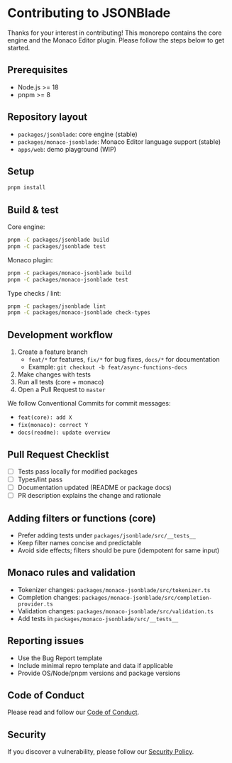 # Contributing to JSONBlade

Thanks for your interest in contributing! This monorepo contains the core engine and the Monaco Editor plugin. Please follow the steps below to get started.

## Prerequisites

- Node.js >= 18
- pnpm >= 8

## Repository layout

- `packages/jsonblade`: core engine (stable)
- `packages/monaco-jsonblade`: Monaco Editor language support (stable)
- `apps/web`: demo playground (WIP)

## Setup

```bash
pnpm install
```

## Build & test

Core engine:

```bash
pnpm -C packages/jsonblade build
pnpm -C packages/jsonblade test
```

Monaco plugin:

```bash
pnpm -C packages/monaco-jsonblade build
pnpm -C packages/monaco-jsonblade test
```

Type checks / lint:

```bash
pnpm -C packages/jsonblade lint
pnpm -C packages/monaco-jsonblade check-types
```

## Development workflow

1. Create a feature branch
   - `feat/*` for features, `fix/*` for bug fixes, `docs/*` for documentation
   - Example: `git checkout -b feat/async-functions-docs`
2. Make changes with tests
3. Run all tests (core + monaco)
4. Open a Pull Request to `master`

We follow Conventional Commits for commit messages:

- `feat(core): add X`
- `fix(monaco): correct Y`
- `docs(readme): update overview`

## Pull Request Checklist

- [ ] Tests pass locally for modified packages
- [ ] Types/lint pass
- [ ] Documentation updated (README or package docs)
- [ ] PR description explains the change and rationale

## Adding filters or functions (core)

- Prefer adding tests under `packages/jsonblade/src/__tests__`
- Keep filter names concise and predictable
- Avoid side effects; filters should be pure (idempotent for same input)

## Monaco rules and validation

- Tokenizer changes: `packages/monaco-jsonblade/src/tokenizer.ts`
- Completion changes: `packages/monaco-jsonblade/src/completion-provider.ts`
- Validation changes: `packages/monaco-jsonblade/src/validation.ts`
- Add tests in `packages/monaco-jsonblade/src/__tests__`

## Reporting issues

- Use the Bug Report template
- Include minimal repro template and data if applicable
- Provide OS/Node/pnpm versions and package versions

## Code of Conduct

Please read and follow our [Code of Conduct](CODE_OF_CONDUCT.md).

## Security

If you discover a vulnerability, please follow our [Security Policy](SECURITY.md).
